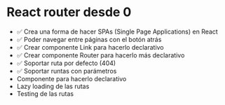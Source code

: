 # React router desde 0

- ✅ Crea una forma de hacer SPAs (Single Page Applications) en React
- ✅ Poder navegar entre páginas con el botón atrás
- ✅ Crear componente Link para hacerlo declarativo
- ✅ Crear componente Router para hacerlo más declarativo
- ✅ Soportar ruta por defecto (404)
- ✅ Soportar runtas con parámetros
- Componente <Route /> para hacerlo declarativo
- Lazy loading de las rutas
- Testing de las rutas
